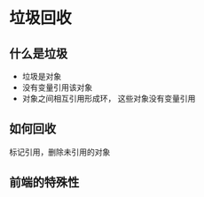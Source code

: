# 垃圾回收







## 什么是垃圾

- 垃圾是对象
- 没有变量引用该对象
- 对象之间相互引用形成环， 这些对象没有变量引用



## 如何回收

标记引用，删除未引用的对象

## 前端的特殊性





